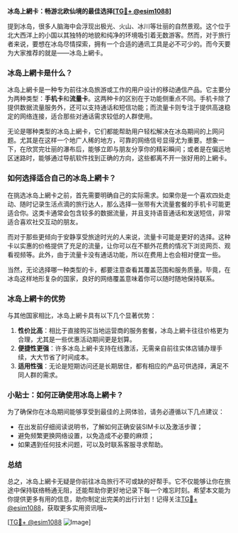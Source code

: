 **冰岛上網卡：畅游北欧仙境的最佳选择[[TG💪+ @esim1088](https://t.me/s/esim1088)]**

提到冰岛，很多人脑海中会浮现出极光、火山、冰川等壮丽的自然景观。这个位于北大西洋上的小国以其独特的地貌和纯净的环境吸引着无数游客。然而，对于旅行者来说，要想在冰岛尽情探索，拥有一个合适的通讯工具是必不可少的。而今天要为大家推荐的就是——冰岛上網卡。

### 冰岛上網卡是什么？

冰岛上網卡是一种专为前往冰岛旅游或工作的用户设计的移动通信产品。它主要分为两种类型：**手机卡**和**流量卡**。这两种卡的区别在于功能侧重点不同。手机卡除了提供数据流量服务外，还可以支持通话和短信功能；而流量卡则专注于提供高速稳定的网络连接，适合那些对通话需求较低的人群使用。

无论是哪种类型的冰岛上網卡，它们都能帮助用户轻松解决在冰岛期间的上网问题。尤其是在这样一个地广人稀的地方，可靠的网络信号显得尤为重要。想象一下，在欣赏完壮丽的瀑布后，能够立即与朋友分享你的精彩瞬间；或者是在偏远地区迷路时，能够通过导航软件找到正确的方向，这些都离不开一张好用的上網卡。

### 如何选择适合自己的冰岛上網卡？

在挑选冰岛上網卡之前，首先需要明确自己的实际需求。如果你是一个喜欢四处走动、随时记录生活点滴的旅行达人，那么选择一张带有大流量套餐的手机卡可能更适合你。这类卡通常会包含较多的数据流量，并且支持语音通话和发送短信，非常适合喜欢社交互动的朋友。

而对于那些更倾向于安静享受旅途时光的人来说，流量卡可能是更好的选择。这种卡以实惠的价格提供了充足的流量，让你可以在不额外花费的情况下浏览网页、观看视频等。此外，由于流量卡没有通话功能，所以在费用上也会相对便宜一些。

当然，无论选择哪一种类型的卡，都要注意查看其覆盖范围和服务质量。毕竟，在冰岛这样地形复杂的国家，良好的网络覆盖意味着你可以随时随地保持联系。

### 冰岛上網卡的优势

与其他国家相比，冰岛上網卡具有以下几个显著优势：

1. **性价比高**：相比于直接购买当地运营商的服务套餐，冰岛上網卡往往价格更为合理，尤其是一些优惠活动期间更是划算。
2. **便捷性更强**：许多冰岛上網卡支持在线激活，无需亲自前往实体店铺办理手续，大大节省了时间成本。
3. **适用性强**：无论是短期访问还是长期居住，都有相应的产品可供选择，满足不同人群的需求。

### 小贴士：如何正确使用冰岛上網卡？

为了确保你在冰岛期间能够享受到最佳的上网体验，请务必遵循以下几点建议：

- 在出发前仔细阅读说明书，了解如何正确安装SIM卡以及激活步骤；
- 避免频繁更换网络设置，以免造成不必要的麻烦；
- 如果遇到任何技术问题，可以及时联系客服寻求帮助。

### 总结

总之，冰岛上網卡无疑是你前往冰岛旅行不可或缺的好帮手。它不仅能够让你在旅途中保持联络畅通无阻，还能帮助你更好地记录下每一个难忘时刻。希望本文能为你提供更多有用的信息，助你制定出完美的出行计划！记得关注[TG💪+ @esim1088](https://t.me/s/esim1088)，获取更多实用资讯哦~

[[TG💪+ @esim1088](https://t.me/s/esim1088) ![Image](https://i.postimg.cc/4NQfJmqS/Snipaste-2025-05-13-00-14-12.png)]